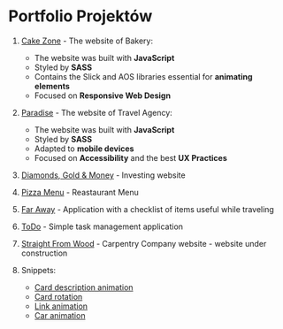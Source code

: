 # Portfolio Projektów
1. [Cake Zone](https://github.com/GodnyJ/cake-zone/tree/main) - The website of Bakery:
   - The website was built with **JavaScript**
   - Styled by **SASS**
   - Contains the Slick and AOS libraries essential for **animating elements**
   - Focused on **Responsive Web Design**
2. [Paradise](https://github.com/GodnyJ/Paradise) - The website of Travel Agency:
   - The website was built with **JavaScript**
   - Styled by **SASS**
   - Adapted to **mobile devices**
   - Focused on **Accessibility** and the best **UX Practices**
3. [Diamonds, Gold & Money](https://github.com/GodnyJ/Diamonds) - Investing website
4. [Pizza Menu](https://github.com/GodnyJ/pizza-menu/tree/main) - Reastaurant Menu
5. [Far Away](https://github.com/GodnyJ/far-away) - Application with a checklist of items useful while traveling
6. [ToDo](https://github.com/GodnyJ/ToDo-App) - Simple task management application
7. [Straight From Wood](https://github.com/GodnyJ/Prosto-z-drewna) - Carpentry Company website - website under construction
     
8. Snippets:
   - [Card description animation](https://github.com/GodnyJ/card-description-animation) 
   - [Card rotation](https://github.com/GodnyJ/card-rotation) 
   - [Link animation](https://github.com/GodnyJ/link-animation) 
   - [Car animation](https://github.com/GodnyJ/car-animation)
